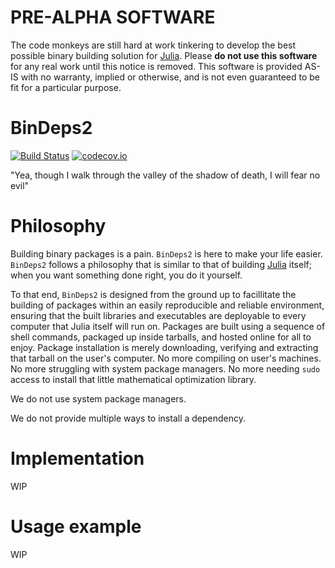 # PRE-ALPHA SOFTWARE

The code monkeys are still hard at work tinkering to develop the best possible binary building solution for [Julia](https://julialang.org). Please **do not use this software** for any real work until this notice is removed.  This software is provided AS-IS with no warranty, implied or otherwise, and is not even guaranteed to be fit for a particular purpose.

# BinDeps2

[![Build Status](https://travis-ci.org/staticfloat/BinDeps2.jl.svg?branch=master)](https://travis-ci.org/staticfloat/BinDeps2.jl)  [![codecov.io](http://codecov.io/github/staticfloat/BinDeps2.jl/coverage.svg?branch=master)](http://codecov.io/github/staticfloat/BinDeps2.jl?branch=master)

"Yea, though I walk through the valley of the shadow of death, I will fear no evil"

# Philosophy

Building binary packages is a pain.  `BinDeps2` is here to make your life easier.  `BinDeps2` follows a philosophy that is similar to that of building [Julia](https://julialang.org) itself; when you want something done right, you do it yourself.

To that end, `BinDeps2` is designed from the ground up to facillitate the building of packages within an easily reproducible and reliable environment, ensuring that the built libraries and executables are deployable to every computer that Julia itself will run on.  Packages are built using a sequence of shell commands, packaged up inside tarballs, and hosted online for all to enjoy.  Package installation is merely downloading, verifying and extracting that tarball on the user's computer.  No more compiling on user's machines.  No more struggling with system package managers.  No more needing `sudo` access to install that little mathematical optimization library.

We do not use system package managers.

We do not provide multiple ways to install a dependency.

# Implementation

WIP

# Usage example

WIP
